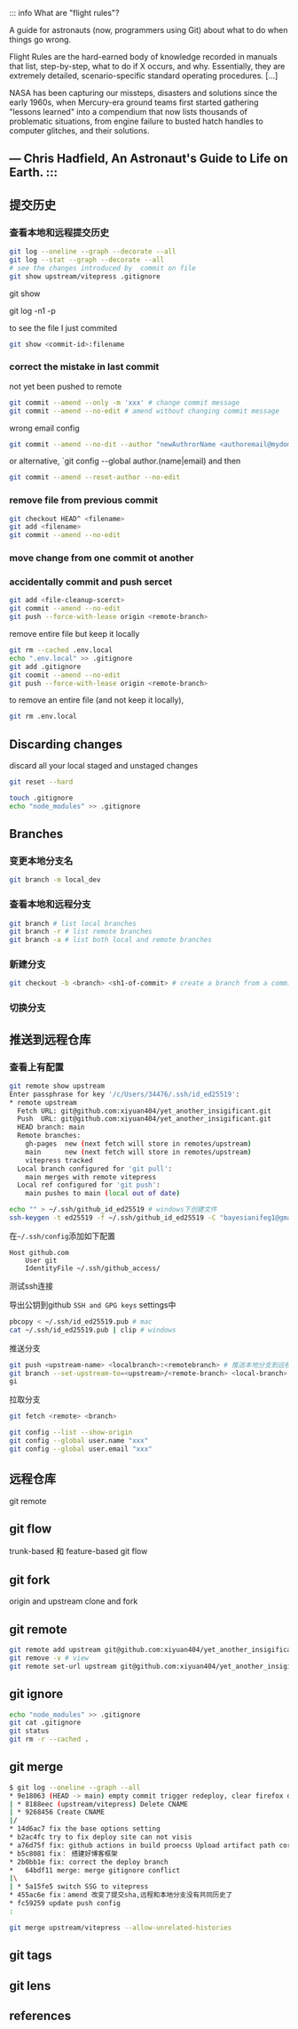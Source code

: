 

::: info What are "flight rules"?

A guide for astronauts (now, programmers using Git) about what to do when things go wrong.

Flight Rules are the hard-earned body of knowledge recorded in manuals that list, step-by-step, what to do if X occurs, and why. Essentially, they are extremely detailed, scenario-specific standard operating procedures. [...]

NASA has been capturing our missteps, disasters and solutions since the early 1960s, when Mercury-era ground teams first started gathering "lessons learned" into a compendium that now lists thousands of problematic situations, from engine failure to busted hatch handles to computer glitches, and their solutions.

— Chris Hadfield, An Astronaut's Guide to Life on Earth.
::: 
--- 



## 提交历史


### 查看本地和远程提交历史

```sh
git log --oneline --graph --decorate --all
git log --stat --graph --decorate --all
# see the changes introduced by  commit on file
git show upstream/vitepress .gitignore
```
git show

git log -n1 -p

to see the file I just commited

```sh
git show <commit-id>:filename
```

### correct the mistake in last commit

not yet been pushed to remote

```sh
git commit --amend --only -m 'xxx' # change commit message
git commit --amend --no-edit # amend without changing commit message
```

wrong email config

```sh
git commit --amend --no-dit --author "newAuthrorName <authoremail@mydomain.com"
```

or alternative, `git config --global author.(name|email) and then

```sh
git commit --amend --reset-author --no-edit
```

### remove file from previous commit


```sh
git checkout HEAD^ <filename>
git add <filename>
git commit --amend --no-edit
```


### move change from one commit ot another



### accidentally commit and push sercet

```sh
git add <file-cleanup-scerct>
git commit --amend --no-edit
git push --force-with-lease origin <remote-branch>
```

remove entire file but keep it locally
```sh
git rm --cached .env.local
echo ".env.local" >> .gitignore
git add .gitignore
git coomit --amend --no-edit
git push --force-with-lease origin <remote-branch>
```

to remove an entire file (and not keep it locally), 
```sh
git rm .env.local
```


## Discarding changes

discard all your local staged and unstaged changes
```sh
git reset --hard
```


```sh
touch .gitignore
echo "node_modules" >> .gitignore
```

## Branches

### 变更本地分支名

```sh
git branch -m local_dev
```



### 查看本地和远程分支

```sh
git branch # list local branches
git branch -r # list remote branches
git branch -a # list both local and remote branches
```

### 新建分支


```sh
git checkout -b <branch> <sh1-of-commit> # create a branch from a commit

```


### 切换分支


## 推送到远程仓库


### 查看上有配置
```sh
git remote show upstream
Enter passphrase for key '/c/Users/34476/.ssh/id_ed25519': 
* remote upstream
  Fetch URL: git@github.com:xiyuan404/yet_another_insigificant.git
  Push  URL: git@github.com:xiyuan404/yet_another_insigificant.git
  HEAD branch: main
  Remote branches:
    gh-pages  new (next fetch will store in remotes/upstream)
    main      new (next fetch will store in remotes/upstream)
    vitepress tracked
  Local branch configured for 'git pull':
    main merges with remote vitepress
  Local ref configured for 'git push':
    main pushes to main (local out of date)
```


```sh
echo "" > ~/.ssh/github_id_ed25519 # windows下创建文件
ssh-keygen -t ed25519 -f ~/.ssh/github_id_ed25519 -C "bayesianifeg1@gmail.com" -N "office_only"
```
在`~/.ssh/config`添加如下配置
```
Host github.com
    User git
    IdentityFile ~/.ssh/github_access/
```
测试ssh连接

导出公钥到github `SSH and GPG keys` settings中
```sh
pbcopy < ~/.ssh/id_ed25519.pub # mac
cat ~/.ssh/id_ed25519.pub | clip # windows
```

推送分支
```sh
git push <upstream-name> <localbranch>:<remotebranch> # 推送本地分支到远程分支
git branch --set-upstream-to=<upstream>/<remote-branch> <local-branch> # 设置上游分支
gi
```

拉取分支

```sh
git fetch <remote> <branch>
```

```sh
git config --list --show-origin
git config --global user.name "xxx"
git config --global user.email "xxx"
```




## 远程仓库

git remote 


## git flow

trunk-based 和 feature-based git flow


## git fork

origin and upstream
clone and fork


## git remote 

```sh
git remote add upstream git@github.com:xiyuan404/yet_another_insigificant.git
git remove -v # view 
git remote set-url upstream git@github.com:xiyuan404/yet_another_insigificant.git
```


## git ignore

```sh
echo "node_modules" >> .gitignore
git cat .gitignore
git status
git rm -r --cached .

```


## git merge


```sh
$ git log --oneline --graph --all
* 9e18063 (HEAD -> main) empty commit trigger redeploy, clear firefox dns cache for CNAM
| * 8188eec (upstream/vitepress) Delete CNAME
| * 9268456 Create CNAME
|/
* 14d6ac7 fix the base options setting
* b2ac4fc try to fix deploy site can not visis
* a76d75f fix: github actions in build proecss Upload artifact path corrected
* b5c8081 fix： 搭建好博客框架
* 2b0bb1e fix: correct the deploy branch
*   64bdf11 merge: merge gitignore conflict
|\
| * 5a15fe5 switch SSG to vitepress
* 455ac6e fix：amend 改变了提交sha,远程和本地分支没有共同历史了
* fc59259 update push config
:
```

```sh
git merge upstream/vitepress --allow-unrelated-histories
```

## git tags

## git lens

## references


[1^]: [git-flight-rules]:(https://github.com/k88hudson/git-flight-rules/blob/master/README.md#repositories)

[2^]: [atlassian](https://www.atlassian.com/git/tutorials/monorepos)